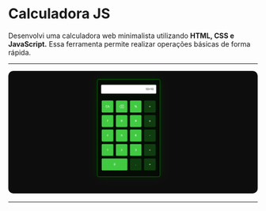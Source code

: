  <h1>Calculadora JS</h1>
 Desenvolvi uma calculadora web minimalista utilizando <strong>HTML, CSS e JavaScript.</strong> Essa ferramenta permite realizar operações básicas de forma rápida.
 <hr>

<img src="app/assets/Calculadora.png" style="border-radius: 10px;">
 
<hr>
